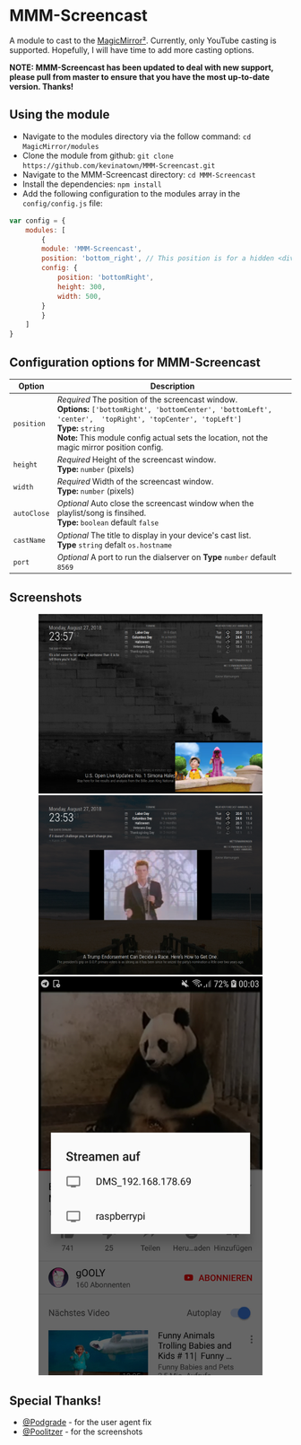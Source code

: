 # MMM-Screencast
A module to cast to the [MagicMirror²](https://github.com/MichMich/MagicMirror/). Currently, only YouTube casting is supported. Hopefully, I will have time to add more casting options.

**NOTE: MMM-Screencast has been updated to deal with new support, please pull from master to ensure that you have the most up-to-date version. Thanks!**

## Using the module

* Navigate to the modules directory via the follow command: `cd MagicMirror/modules`
* Clone the module from github: `git clone https://github.com/kevinatown/MMM-Screencast.git`
* Navigate to the MMM-Screencast directory: `cd MMM-Screencast`
* Install the dependencies: `npm install`
* Add the following configuration to the modules array in the `config/config.js` file:
```js
var config = {
    modules: [
        {
		module: 'MMM-Screencast',
		position: 'bottom_right', // This position is for a hidden <div /> and not the screencast window
		config: {
			position: 'bottomRight',
			height: 300,
			width: 500,
		}
        }
    ]
}
```

## Configuration options for MMM-Screencast

| Option    | Description
|---------- |-----------
| `position`| *Required* The position of the screencast window. <br>**Options:** `['bottomRight', 'bottomCenter', 'bottomLeft', 'center',  'topRight', 'topCenter', 'topLeft']` <br>**Type:** `string` <br>**Note:** This module config actual sets the location, not the magic mirror position config.
| `height`  | *Required* Height of the screencast window. <br>**Type:** `number` (pixels)
| `width`   | *Required* Width of the screencast window. <br>**Type:** `number` (pixels)
| `autoClose`| *Optional* Auto close the screencast window when the playlist/song is finsihed. <br>**Type:** `boolean` default `false`
| `castName`| *Optional* The title to display in your device's cast list. <br>**Type** `string` defalt `os.hostname`
| `port`    | *Optional* A port to run the dialserver on **Type** `number` default `8569`

## Screenshots

<p align="middle">
<img src="/screenshots/screenshot.png" width="400">
<img src="/screenshots/screenshot1.png" width="400">
<img src="/screenshots/screenshot2.jpg" width="400">
</p>

## Special Thanks!
* [@Podgrade](https://github.com/Podgrade) - for the user agent fix
* [@Poolitzer](https://github.com/Poolitzer) - for the screenshots